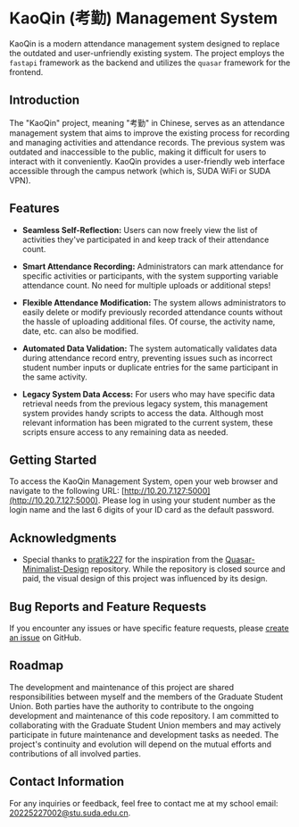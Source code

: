 # KaoQin (考勤) Management System

KaoQin is a modern attendance management system designed to replace the outdated and user-unfriendly existing system.
The project employs the `fastapi` framework as the backend and utilizes the `quasar` framework for the frontend.

## Introduction

The "KaoQin" project, meaning "考勤" in Chinese, serves as an attendance management system that aims to improve the existing process for recording and managing activities and attendance records.
The previous system was outdated and inaccessible to the public, making it difficult for users to interact with it conveniently.
KaoQin provides a user-friendly web interface accessible through the campus network (which is, SUDA WiFi or SUDA VPN).

## Features

- **Seamless Self-Reflection:** Users can now freely view the list of activities they've participated in and keep track of their attendance count.

- **Smart Attendance Recording:** Administrators can mark attendance for specific activities or participants, with the system supporting variable attendance count. No need for multiple uploads or additional steps!

- **Flexible Attendance Modification:** The system allows administrators to easily delete or modify previously recorded attendance counts without the hassle of uploading additional files. Of course, the activity name, date, etc. can also be modified.

- **Automated Data Validation:** The system automatically validates data during attendance record entry, preventing issues such as incorrect student number inputs or duplicate entries for the same participant in the same activity.

- **Legacy System Data Access:** For users who may have specific data retrieval needs from the previous legacy system, this management system provides handy scripts to access the data. Although most relevant information has been migrated to the current system, these scripts ensure access to any remaining data as needed.

## Getting Started

To access the KaoQin Management System, open your web browser and navigate to the following URL: [http://10.20.7.127:5000](http://10.20.7.127:5000). Please log in using your student number as the login name and the last 6 digits of your ID card as the default password.

## Acknowledgments

- Special thanks to [pratik227](https://github.com/pratik227) for the inspiration from the [Quasar-Minimalist-Design](https://github.com/Quasar-Admin-Templates/Quasar-Minimalist-Design) repository. While the repository is closed source and paid, the visual design of this project was influenced by its design.

## Bug Reports and Feature Requests

If you encounter any issues or have specific feature requests, please [create an issue](https://github.com/Evlpsrfc/KaoQin/issues) on GitHub.

## Roadmap

The development and maintenance of this project are shared responsibilities between myself and the members of the Graduate Student Union. Both parties have the authority to contribute to the ongoing development and maintenance of this code repository.
I am committed to collaborating with the Graduate Student Union members and may actively participate in future maintenance and development tasks as needed. The project's continuity and evolution will depend on the mutual efforts and contributions of all involved parties.


## Contact Information

For any inquiries or feedback, feel free to contact me at my school email: 20225227002@stu.suda.edu.cn.
